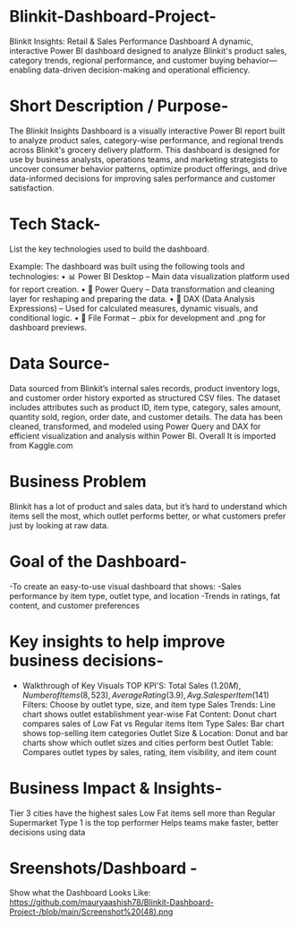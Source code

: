 # Blinkit-Dashboard-Project-
Blinkit Insights: Retail & Sales Performance Dashboard
A dynamic, interactive Power BI dashboard designed to analyze Blinkit's product sales, category trends, regional performance, and customer buying behavior—enabling data-driven decision-making and operational efficiency.

# Short Description / Purpose-
The Blinkit Insights Dashboard is a visually interactive Power BI report built to analyze product sales, category-wise performance, and regional trends across Blinkit's grocery delivery platform.
This dashboard is designed for use by business analysts, operations teams, and marketing strategists to uncover consumer behavior patterns, optimize product offerings, and drive data-informed decisions for improving sales performance and customer satisfaction.

 # Tech Stack- 
List the key technologies used to build the dashboard.

Example: The dashboard was built using the following tools and technologies:
• 📊 Power BI Desktop – Main data visualization platform used for report creation.
• 📂 Power Query – Data transformation and cleaning layer for reshaping and preparing the data.
• 🧠 DAX (Data Analysis Expressions) – Used for calculated measures, dynamic visuals, and conditional logic.
• 📁 File Format – .pbix for development and .png for dashboard previews.

# Data Source-
 Data sourced from Blinkit’s internal sales records, product inventory logs, and customer order history exported as structured CSV files.
The dataset includes attributes such as product ID, item type, category, sales amount, quantity sold, region, order date, and customer details. The data has been cleaned, transformed, and modeled using Power Query and DAX for efficient visualization and analysis within Power BI. Overall It is imported from Kaggle.com 


# Business Problem
   Blinkit has a lot of product and sales data, but it’s hard to understand which items sell the most, which outlet performs better, or what customers prefer just by looking at raw data.

# Goal of the Dashboard-
   -To create an easy-to-use visual dashboard that shows:
   -Sales performance by item type, outlet type, and location
   -Trends in ratings, fat content, and customer preferences

# Key insights to help improve business decisions-
    
  * Walkthrough of Key Visuals
             TOP KPI'S: Total Sales ($1.20M), Number of Items (8,523), Average Rating (3.9), Avg. Sales per Item ($141)
              Filters: Choose by outlet type, size, and item type
              Sales Trends: Line chart shows outlet establishment year-wise
              Fat Content: Donut chart compares sales of Low Fat vs Regular items
              Item Type Sales: Bar chart shows top-selling item categories
              Outlet Size & Location: Donut and bar charts show which outlet sizes and cities perform best
              Outlet Table: Compares outlet types by sales, rating, item visibility, and item count

# Business Impact & Insights-
  Tier 3 cities have the highest sales
  Low Fat items sell more than Regular
  Supermarket Type 1 is the top performer
  Helps teams make faster, better decisions using data

# Sreenshots/Dashboard -

  Show what the Dashboard Looks Like: https://github.com/mauryaashish78/Blinkit-Dashboard-Project-/blob/main/Screenshot%20(48).png


